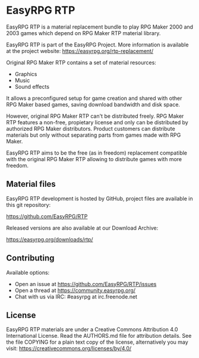 # EasyRPG RTP

EasyRPG RTP is a material replacement bundle to play RPG Maker 2000 and 2003
games which depend on RPG Maker RTP material library.

EasyRPG RTP is part of the EasyRPG Project. More information is available at the
project website: <https://easyrpg.org/rtp-replacement/>

Original RPG Maker RTP contains a set of material resources:

-   Graphics
-   Music
-   Sound effects

It allows a preconfigured setup for game creation and shared with other RPG
Maker based games, saving download bandwidth and disk space.

However, original RPG Maker RTP can't be distributed freely. RPG Maker RTP
features a non-free, propietary license and only can be distributed by
authorized RPG Maker distributors. Product customers can distribute materials
but only without separating parts from games made with RPG Maker.

EasyRPG RTP aims to be the free (as in freedom) replacement compatible with the
original RPG Maker RTP allowing to distribute games with more freedom.

## Material files

EasyRPG RTP development is hosted by GitHub, project files are available in this
git repository:

<https://github.com/EasyRPG/RTP>

Released versions are also available at our Download Archive:

<https://easyrpg.org/downloads/rtp/>

## Contributing

Available options:

-   Open an issue at <https://github.com/EasyRPG/RTP/issues>
-   Open a thread at <https://community.easyrpg.org/>
-   Chat with us via IRC: #easyrpg at irc.freenode.net

## License

EasyRPG RTP materials are under a Creative Commons Attribution 4.0 International
License. Read the AUTHORS.md file for attribution details. See the file COPYING
for a plain text copy of the license, alternatively you may visit:
<https://creativecommons.org/licenses/by/4.0/>
